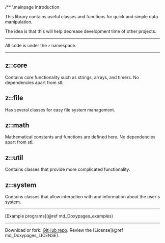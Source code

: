 /** \mainpage Introduction

This library contains useful classes and functions for quick and simple data manipulation.

The idea is that this will help decrease development time of other projects.

--------------------------
All code is under the `z` namespace.

--------------------------

## z::core
Contains core functionality such as strings, arrays, and timers. No dependencies apart from stl.

## z::file
Has several classes for easy file system management.


## z::math
Mathematical constants and functions are defined here. No dependencies apart from stl.


## z::util
Contains classes that provide more complicated functionality.

## z::system
Contains classes that allow interaction with and information about the user's system.

--------------------------

[Example programs](@ref md_Doxypages_examples)

--------------------------
Download or fork: [GitHub repo](https://github.com/ZacharyWesterman/zLibraries).
Review the [License](@ref md_Doxypages_LICENSE).
